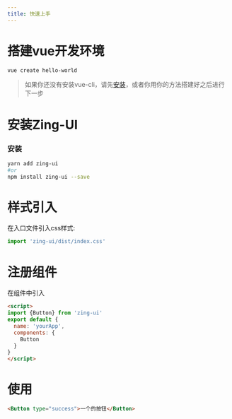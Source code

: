 ```yaml
---
title: 快速上手
---
```

# 搭建vue开发环境

```bash
vue create hello-world
```
> 如果你还没有安装vue-cli，请先[安装](https://cli.vuejs.org/zh/guide/installation.html)，或者你用你的方法搭建好之后进行下一步

# 安装Zing-UI

### 安装
```bash
yarn add zing-ui
#or
npm install zing-ui --save

```



# 样式引入 
在入口文件引入css样式:
```js
import 'zing-ui/dist/index.css'
```
# 注册组件
在组件中引入
```html
<script>
import {Button} from 'zing-ui'
export default {
  name: 'yourApp',
  components: {
    Button
  }
}
</script>
```
# 使用

```html
<Button type="success">一个的按钮</Button>
```
